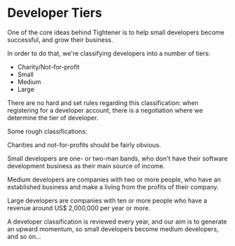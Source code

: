 # Developer Tiers

One of the core ideas behind Tightener is to help small developers become successful, and grow their business.

In order to do that, we're classifying developers into a number of tiers:

- Charity/Not-for-profit
- Small
- Medium
- Large

There are no hard and set rules regarding this classification: when registering for a developer account, there is a negotiation where we determine the tier of developer.

Some rough classifications:

Charities and not-for-profits should be fairly obvious.

Small developers are one- or two-man bands, who don't have their software development business as their main source of income. 

Medium developers are companies with two or more people, who have an established business and make a living from the profits of their company.

Large developers are companies with ten or more people who have a revenue around US$ 2,000,000 per year or more.

A developer classification is reviewed every year, and our aim is to generate an upward momentum, so small developers become medium developers, and so on...